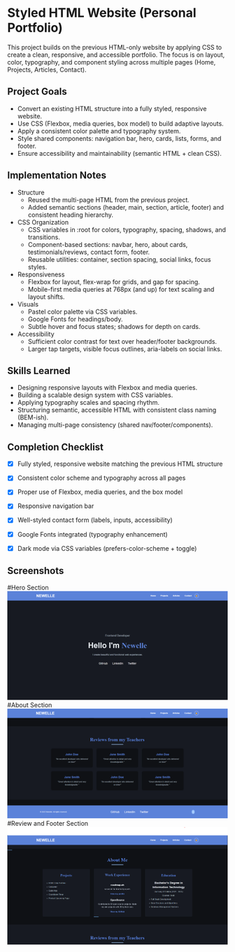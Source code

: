 # Styled HTML Website (Personal Portfolio)

This project builds on the previous HTML-only website by applying CSS to create a clean, responsive, and accessible portfolio. The focus is on layout, color, typography, and component styling across multiple pages (Home, Projects, Articles, Contact).

## Project Goals
- Convert an existing HTML structure into a fully styled, responsive website.
- Use CSS (Flexbox, media queries, box model) to build adaptive layouts.
- Apply a consistent color palette and typography system.
- Style shared components: navigation bar, hero, cards, lists, forms, and footer.
- Ensure accessibility and maintainability (semantic HTML + clean CSS).

## Implementation Notes
- Structure
  - Reused the multi-page HTML from the previous project.
  - Added semantic sections (header, main, section, article, footer) and consistent heading hierarchy.
- CSS Organization
  - CSS variables in :root for colors, typography, spacing, shadows, and transitions.
  - Component-based sections: navbar, hero, about cards, testimonials/reviews, contact form, footer.
  - Reusable utilities: container, section spacing, social links, focus styles.
- Responsiveness
  - Flexbox for layout, flex-wrap for grids, and gap for spacing.
  - Mobile-first media queries at 768px (and up) for text scaling and layout shifts.
- Visuals
  - Pastel color palette via CSS variables.
  - Google Fonts for headings/body.
  - Subtle hover and focus states; shadows for depth on cards.
- Accessibility
  - Sufficient color contrast for text over header/footer backgrounds.
  - Larger tap targets, visible focus outlines, aria-labels on social links.

## Skills Learned
- Designing responsive layouts with Flexbox and media queries.
- Building a scalable design system with CSS variables.
- Applying typography scales and spacing rhythm.
- Structuring semantic, accessible HTML with consistent class naming (BEM-ish).
- Managing multi-page consistency (shared nav/footer/components).

## Completion Checklist
- [x] Fully styled, responsive website matching the previous HTML structure
- [x] Consistent color scheme and typography across all pages
- [x] Proper use of Flexbox, media queries, and the box model
- [x] Responsive navigation bar
- [x] Well-styled contact form (labels, inputs, accessibility)
- [x] Google Fonts integrated (typography enhancement)
- [x] Dark mode via CSS variables (prefers-color-scheme + toggle)


## Screenshots

#Hero Section
![Hero Section](./Personal%20Portfolio%20Screenshot%202025-10-03%20222348.png "Hero")
#About Section
![About Section](./Personal%20Portfolio%20-%20Screenshot%202025-10-03%20222347.png "About")
#Review and Footer Section
![Review and Footer](./Personal%20Portfolio%20-%20Screenshot%202025-10-03%20222310.png "Review and Footer")


